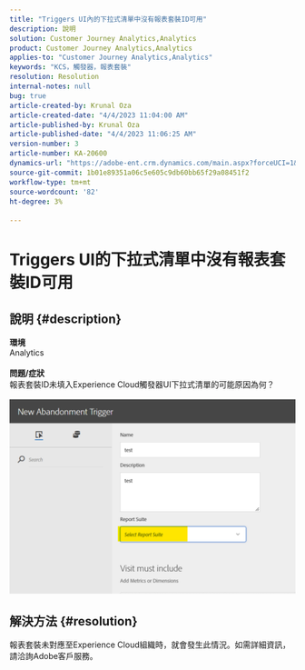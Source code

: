 ```yaml
---
title: "Triggers UI內的下拉式清單中沒有報表套裝ID可用"
description: 說明
solution: Customer Journey Analytics,Analytics
product: Customer Journey Analytics,Analytics
applies-to: "Customer Journey Analytics,Analytics"
keywords: "KCS，觸發器，報表套裝"
resolution: Resolution
internal-notes: null
bug: true
article-created-by: Krunal Oza
article-created-date: "4/4/2023 11:04:00 AM"
article-published-by: Krunal Oza
article-published-date: "4/4/2023 11:06:25 AM"
version-number: 3
article-number: KA-20600
dynamics-url: "https://adobe-ent.crm.dynamics.com/main.aspx?forceUCI=1&pagetype=entityrecord&etn=knowledgearticle&id=97b72e60-d8d2-ed11-a7c7-6045bd006b4b"
source-git-commit: 1b01e89351a06c5e605c9db60bb65f29a08451f2
workflow-type: tm+mt
source-wordcount: '82'
ht-degree: 3%

---
```


# Triggers UI的下拉式清單中沒有報表套裝ID可用

## 說明 {#description}

<b>環境</b><br>Analytics<br> <br><b>問題/症狀</b><br>報表套裝ID未填入Experience Cloud觸發器UI下拉式清單的可能原因為何？

![](assets/___99b72e60-d8d2-ed11-a7c7-6045bd006b4b___.png)

## 解決方法 {#resolution}

報表套裝未對應至Experience Cloud組織時，就會發生此情況。如需詳細資訊，請洽詢Adobe客戶服務。

<br>